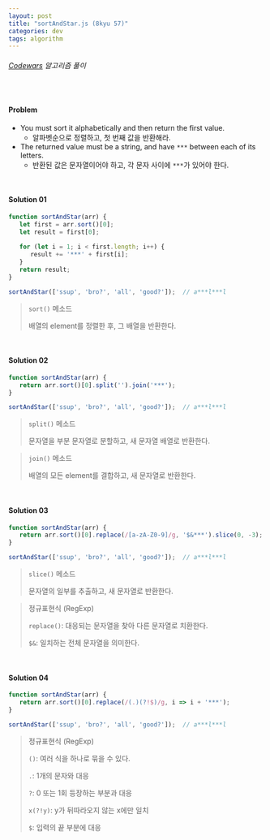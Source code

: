 ```yaml
---
layout: post
title: "sortAndStar.js (8kyu 57)"
categories: dev
tags: algorithm
---
```


###### [Codewars](https://www.codewars.com) 알고리즘 풀이

<br>

#### Problem

- You must sort it alphabetically and then return the first value.
  - 알파벳순으로 정렬하고, 첫 번째 값을 반환해라.
- The returned value must be a string, and have `***` between each of its letters.
  - 반환된 값은 문자열이어야 하고, 각 문자 사이에 `***`가 있어야 한다.

<br>

#### Solution 01

```js
function sortAndStar(arr) {
   let first = arr.sort()[0];
   let result = first[0];
   
   for (let i = 1; i < first.length; i++) {
      result += '***' + first[i];
   }
   return result;
}

sortAndStar(['ssup', 'bro?', 'all', 'good?']);	// a***l***l
```

> `sort()` 메소드
>
> 배열의 element를 정렬한 후, 그 배열을 반환한다.

<br>

#### Solution 02

```js
function sortAndStar(arr) {
   return arr.sort()[0].split('').join('***');
}

sortAndStar(['ssup', 'bro?', 'all', 'good?']);	// a***l***l
```

> `split()` 메소드
>
> 문자열을 부분 문자열로 분할하고, 새 문자열 배열로 반환한다.

> `join()` 메소드
>
> 배열의 모든 element를 결합하고, 새 문자열로 반환한다.

<br>

#### Solution 03

```js
function sortAndStar(arr) {
   return arr.sort()[0].replace(/[a-zA-Z0-9]/g, '$&***').slice(0, -3);
}

sortAndStar(['ssup', 'bro?', 'all', 'good?']);	// a***l***l
```

> `slice()` 메소드
>
> 문자열의 일부를 추출하고, 새 문자열로 반환한다.

> 정규표현식 (RegExp)
>
> `replace()`: 대응되는 문자열을 찾아 다른 문자열로 치환한다.
>
> `$&`: 일치하는 전체 문자열을 의미한다.

<br>

#### Solution 04

```js
function sortAndStar(arr) {
   return arr.sort()[0].replace(/(.)(?!$)/g, i => i + '***');
}

sortAndStar(['ssup', 'bro?', 'all', 'good?']);	// a***l***l
```

> 정규표현식 (RegExp)
>
> `()`: 여러 식을 하나로 묶을 수 있다.
>
> `.`: 1개의 문자와 대응
>
> `?`: 0 또는 1회 등장하는 부분과 대응
>
> `x(?!y)`: y가 뒤따라오지 않는 x에만 일치
>
> `$`: 입력의 끝 부분에 대응

<br>
